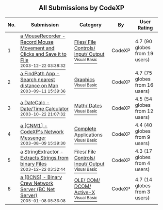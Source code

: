 ﻿<div align="center">

## All Submissions by CodeXP

</div>

No.  | Submission | Category | By   | User Rating
---- | ---------- | -------- | ---- | -----------
1 | [a MouseRecorder \- Record Mouse Movement and Clicks and Save it to File<br /><sup>2003-12-22 03:38:32</sup>](https://github.com/Planet-Source-Code/codexp-a-mouserecorder-record-mouse-movement-and-clicks-and-save-it-to-file__1-50958) | [Files/ File Controls/ Input/ Output<br /><sup>Visual Basic</sup>](../ByCategory/files-file-controls-input-output__1-3.md) | CodeXP | 4.7 (90 globes from 19 users)
2 | [a FindPath App \- Search nearest distance on Map<br /><sup>2003-09-11 15:39:36</sup>](https://github.com/Planet-Source-Code/codexp-a-findpath-app-search-nearest-distance-on-map__1-50920) | [Graphics<br /><sup>Visual Basic</sup>](../ByCategory/graphics__1-46.md) | CodeXP | 4.7 (75 globes from 16 users)
3 | [a DateCalc \- Date/Time Calculator<br /><sup>2003-10-22 21:07:32</sup>](https://github.com/Planet-Source-Code/codexp-a-datecalc-date-time-calculator__1-50918) | [Math/ Dates<br /><sup>Visual Basic</sup>](../ByCategory/math-dates__1-37.md) | CodeXP | 4.5 (54 globes from 12 users)
4 | [a \[CNM1\] \- CodeXP's Network Messenger<br /><sup>2003-08-09 15:39:30</sup>](https://github.com/Planet-Source-Code/codexp-a-cnm1-codexp-s-network-messenger__1-46461) | [Complete Applications<br /><sup>Visual Basic</sup>](../ByCategory/complete-applications__1-27.md) | CodeXP | 4.4 (40 globes from 9 users)
5 | [a StringExtractor \- Extracts Strings from binary Files<br /><sup>2003-12-22 03:32:44</sup>](https://github.com/Planet-Source-Code/codexp-a-stringextractor-extracts-strings-from-binary-files__1-50917) | [Files/ File Controls/ Input/ Output<br /><sup>Visual Basic</sup>](../ByCategory/files-file-controls-input-output__1-3.md) | CodeXP | 4.3 (17 globes from 4 users)
6 | [a \[BCNS\] \- Binary Crew Network Server \(BC Net Server\)<br /><sup>2005-01-08 05:36:08</sup>](https://github.com/Planet-Source-Code/codexp-a-bcns-binary-crew-network-server-bc-net-server__1-52495) | [OLE/ COM/ DCOM/ Active\-X<br /><sup>Visual Basic</sup>](../ByCategory/ole-com-dcom-active-x__1-29.md) | CodeXP | 4.7 (14 globes from 3 users)

